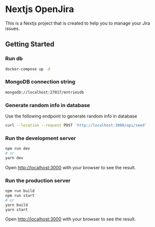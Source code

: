 # Nextjs OpenJira

This is a Nextjs project that is created to help you to manage your Jira issues.

## Getting Started

### Run db

```bash
docker-compose up -d
```

### MongoDB connection string

```bash
mongodb://localhost:27017/entriesdb
```

### Generate random info in database

Use the following endpoint to generate random info in database

```bash
curl --location --request POST 'http://localhost:3000/api/seed'
```

### Run the development server

```bash
npm run dev
# or
yarn dev
```

Open [http://localhost:3000](http://localhost:3000) with your browser to see the result.


### Run the production server

```bash
npm run build
npm run start
# or
yarn build
yarn start
```

Open [http://localhost:3000](http://localhost:3000) with your browser to see the result.

